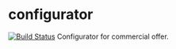 # configurator
[![Build Status](https://travis-ci.org/Mapkn3/configurator.svg?branch=master)](https://travis-ci.org/Mapkn3/configurator)
Configurator for commercial offer.
